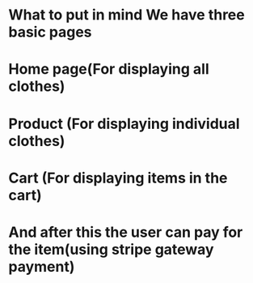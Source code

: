 # What to put in mind We have three basic pages

# Home page(For displaying all clothes)


# Product (For displaying individual clothes)


# Cart (For displaying items in the cart)


# And after this the user can pay for the item(using stripe gateway payment)
